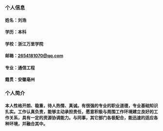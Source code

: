 ### 个人信息

#### 姓名：刘浩

#### 学历：本科

#### 学校：浙江万里学院

#### 邮箱：2654181070@qq.com

#### 专业：通信工程

#### 籍贯：安徽亳州

###  个人简介

####  本人性格开朗、稳重，待人热情、真诚。有很强的专业的职业道德，专业基础知识扎实。工作认真负责，能够主动承担责任，愿意积极与周围工作环境建立良好的工作关系，具有一定的资源协调能力。与同事，其它部门各极配合，能迅速的适应各种环境，并融合其中。
